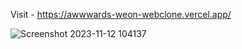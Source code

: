 Visit - https://awwwards-weon-webclone.vercel.app/


![Screenshot 2023-11-12 104137](https://github.com/zenn99-arch/awwwards-weon-webclone/assets/72511459/54430496-0550-4e91-ab1b-444e3157f62c)
